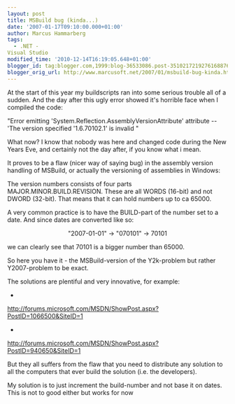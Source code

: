 ```yaml
---
layout: post
title: MSBuild bug (kinda...)
date: '2007-01-17T09:10:00.000+01:00'
author: Marcus Hammarberg
tags:
  - .NET -
Visual Studio
modified_time: '2010-12-14T16:19:05.648+01:00'
blogger_id: tag:blogger.com,1999:blog-36533086.post-3510217219276168876
blogger_orig_url: http://www.marcusoft.net/2007/01/msbuild-bug-kinda.html
---
```


At the start
of this year my buildscripts ran into some serious trouble all of a
sudden. And the day after this ugly error showed it's horrible face when
I compiled the code:

"Error emitting 'System.Reflection.AssemblyVersionAttribute' attribute
-- 'The version specified '1.6.70102.1' is invalid "

What now? I know that nobody was here and changed code during the New
Years Eve, and certainly not the day after, if you know what i mean.

It proves to be a flaw (nicer way of saying bug) in the assembly version
handling of MSBuild, or actually the versioning of assemblies in
Windows:

The version numbers consists of four parts MAJOR.MINOR.BUILD.REVISION.
These are all WORDS (16-bit) and not DWORD (32-bit). That means that it
can hold numbers up to ca 65000.

A very common practice is to have the BUILD-part of the number set to a
date. And since dates are converted like so:

<div align="center">

"2007-01-01" -\> "070101" -\> 70101

</div>

<div align="left">

</div>

<div align="left">

we can clearly see that 70101 is a bigger number than 65000.

</div>

<div align="left">

</div>

<div align="left">

So here you have it - the MSBuild-version of the
Y2k-problem but rather Y2007-problem to be exact.

</div>

<div align="left">

</div>

<div align="left">

The solutions are plentiful and very innovative, for example:

</div>

-   <div align="left">
   [http://forums.microsoft.com/MSDN/ShowPost.aspx?PostID=1066500&<span
    id="SPELLING_ERROR_2" class="blsp-spelling-error"
    onclick="BLOG_clickHandler(this)">SiteID=1](http://forums.microsoft.com/MSDN/ShowPost.aspx?PostID=1066500&SiteID=1)
   </div>

-   <div align="left">
   [http://forums.microsoft.com/MSDN/ShowPost.aspx?PostID=940650&<span
    id="SPELLING_ERROR_3" class="blsp-spelling-error"
    onclick="BLOG_clickHandler(this)">SiteID=1](http://forums.microsoft.com/MSDN/ShowPost.aspx?PostID=940650&SiteID=1)
   </div>

But they all suffers from the flaw that you need to distribute any
solution to all the computers that ever build the solution (i.e. the
developers).

My solution is to just increment the build-number and not base it on
dates. This is not to good either but works for now
